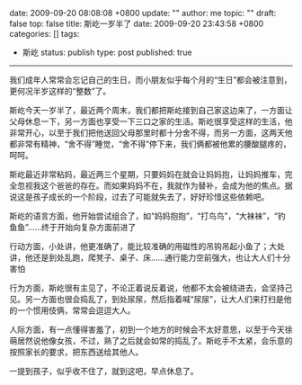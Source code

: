 date: 2009-09-20 08:08:08 +0800
update: ""
author: me
topic: ""
draft: false
top: false
title: 斯屹一岁半了
date: 2009-09-20 23:43:58 +0800
categories: []
tags:
- 斯屹
status: publish
type: post
published: true
---
<p>我们成年人常常会忘记自己的生日，而小朋友似乎每个月的“生日”都会被注意到，更何况半岁这样的“整数”了。</p>

<p>斯屹今天一岁半了，最近两个周末，我们都把斯屹接到自己家这边来了，一方面让父母休息一下，另一方面也享受一下三口之家的生活。斯屹很享受这样的生活，他非常开心，以至于我们把他送回父母那里时都十分舍不得，而另一方面，这两天他都非常有精神，“舍不得”睡觉，“舍不得”停下来，我们俩都被他累的腰酸腿疼的，呵呵。</p>

<p>斯屹最近非常粘妈，最近两三个星期，只要妈妈在就会让妈妈抱，让妈妈推车，完全忽视我这个爸爸的存在。而如果妈妈不在，我就作为替补，会成为他的焦点。据说这是孩子成长的一个阶段，过去了可能就失去了，好好珍惜这些依赖吧。</p>

<p>斯屹的语言方面，他开始尝试组合了，如“妈妈抱抱”，“打鸟鸟”，“大袜袜”，“钓鱼鱼”……终于开始向复杂方面前进了</p>

<p>行动方面，小处讲，他更准确了，能比较准确的用磁性的吊钩吊起小鱼了；大处讲，他还是到处乱跑，爬凳子、桌子、床……通行能力空前强大，也让大人们十分害怕</p>

<p>行为方面，斯屹很有主见了，不论正着说反着说，他都不太会被绕进去，会坚持己见。另一方面也很会捣乱了，到处尿尿，然后指着喊“尿尿”，让大人们来打扫是他的一个惯用伎俩，常常会逗逗大人。</p>

<p>人际方面，有一点懂得害羞了，初到一个地方的时候会不太好意思，以至于今天徐萌居然说他像女孩，不过，熟了之后就会如常的捣乱了。斯屹手不太紧，会乐意的按照家长的要求，把东西送给其他人。</p>

<p>一提到孩子，似乎收不住了，就到这吧，早点休息了。</p>
